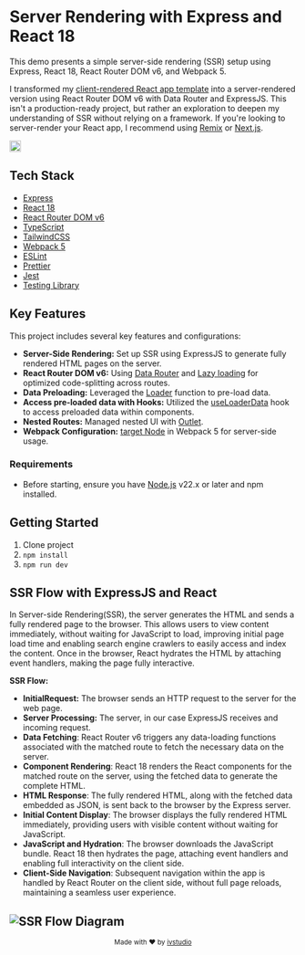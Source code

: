 # Server Rendering with Express and React 18

This demo presents a simple server-side rendering (SSR) setup using Express, React 18, React Router DOM v6, and Webpack 5.

I transformed my [client-rendered React app template](https://github.com/ivstudio/react-typescript-tailwindcss-webpack5-starter) into a server-rendered version using React Router DOM v6 with Data Router and ExpressJS. This isn't a production-ready project, but rather an exploration to deepen my understanding of SSR without relying on a framework. If you're looking to server-render your React app, I recommend using [Remix](https://remix.run/) or [Next.js](https://nextjs.org/).


<a href="https://twitter.com/ivstudio"><img src="https://img.shields.io/twitter/follow/ivstudio.svg?style=social&label=Follow&maxAge=3600" height="20"></a>

## Tech Stack

- [Express](https://expressjs.com/)
- [React 18](https://reactjs.org/)
- [React Router DOM v6](https://reactrouter.com/en/main)
- [TypeScript](https://www.typescriptlang.org/)
- [TailwindCSS](https://tailwindcss.com/)
- [Webpack 5](https://webpack.js.org/)
- [ESLint](https://eslint.org/)
- [Prettier](https://prettier.io/)
- [Jest](https://jestjs.io/)
- [Testing Library](https://testing-library.com/docs/react-testing-library/intro/) 

## Key Features

This project includes several key features and configurations:

- **Server-Side Rendering:** Set up SSR using ExpressJS to generate fully rendered HTML pages on the server.
- **React Router DOM v6:** Using [Data Router](https://reactrouter.com/en/main/guides/ssr) and [Lazy loading](https://reactrouter.com/en/main/route/lazy) for optimized code-splitting across routes.
- **Data Preloading:** Leveraged the [Loader](https://reactrouter.com/en/main/route/loader#loader) function to pre-load data.
- **Access pre-loaded data with Hooks:** Utilized the [useLoaderData](https://reactrouter.com/en/main/hooks/use-loader-data#useloaderdata) hook to access preloaded data within components.
- **Nested Routes:** Managed nested UI with [Outlet](https://reactrouter.com/en/main/components/outlet#outlet).
- **Webpack Configuration:**  [target Node](https://webpack.js.org/concepts/targets/) in Webpack 5 for server-side usage.

### Requirements

- Before starting, ensure you have [Node.js](https://nodejs.org/) v22.x or later and npm installed.

## Getting Started

1. Clone project
2. `npm install`
3. `npm run dev`


## SSR Flow with ExpressJS and React

In Server-side Rendering(SSR), the server generates the HTML and sends a fully rendered page to the browser. This allows users to view content immediately, without waiting for JavaScript to load, improving initial page load time and enabling search engine crawlers to easily access and index the content. Once in the browser, React hydrates the HTML by attaching event handlers, making the page fully interactive.


**SSR Flow:**

- **InitialRequest:** The browser sends an HTTP request to the server for the web page.
- **Server Processing:**  The server, in our case ExpressJS receives and incoming request.
- **Data Fetching**: React Router v6 triggers any data-loading functions associated with the matched route to fetch the necessary data on the server.
- **Component Rendering**: React 18 renders the React components for the matched route on the server, using the fetched data to generate the complete HTML.
- **HTML Response**: The fully rendered HTML, along with the fetched data embedded as JSON, is sent back to the browser by the Express server.
- **Initial Content Display**: The browser displays the fully rendered HTML immediately, providing users with visible content without waiting for JavaScript.
- **JavaScript and Hydration**: The browser downloads the JavaScript bundle. React 18 then hydrates the page, attaching event handlers and enabling full interactivity on the client side.
- **Client-Side Navigation**: Subsequent navigation within the app is handled by React Router on the client side, without full page reloads, maintaining a seamless user experience.


![SSR Flow Diagram](https://ivstudio.s3.amazonaws.com/app/blog/ssr-code.webp)
---

<p align="center"><sup>Made with ♥ by <a href="https://ivstudio.com">ivstudio</a></sup></p>